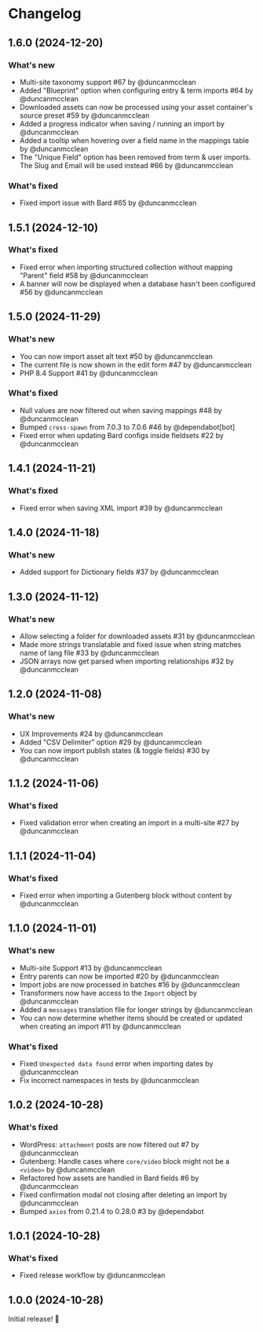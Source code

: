 # Changelog

## 1.6.0 (2024-12-20)

### What's new
- Multi-site taxonomy support #67 by @duncanmcclean
- Added "Blueprint" option when configuring entry & term imports #64 by @duncanmcclean
- Downloaded assets can now be processed using your asset container's source preset #59 by @duncanmcclean
- Added a progress indicator when saving / running an import by @duncanmcclean
- Added a tooltip when hovering over a field name in the mappings table by @duncanmcclean
- The "Unique Field" option has been removed from term & user imports. The Slug and Email will be used instead #66 by @duncanmcclean

### What's fixed
- Fixed import issue with Bard #65 by @duncanmcclean



## 1.5.1 (2024-12-10)

### What's fixed
* Fixed error when importing structured collection without mapping "Parent" field #58 by @duncanmcclean
* A banner will now be displayed when a database hasn't been configured #56 by @duncanmcclean



## 1.5.0 (2024-11-29)

### What's new
* You can now import asset alt text #50 by @duncanmcclean
* The current file is now shown in the edit form #47 by @duncanmcclean
* PHP 8.4 Support #41 by @duncanmcclean

### What's fixed
* Null values are now filtered out when saving mappings #48 by @duncanmcclean
* Bumped `cross-spawn` from 7.0.3 to 7.0.6 #46 by @dependabot[bot]
* Fixed error when updating Bard configs inside fieldsets #22 by @duncanmcclean



## 1.4.1 (2024-11-21)

### What's fixed
* Fixed error when saving XML import #39 by @duncanmcclean



## 1.4.0 (2024-11-18)

### What's new
* Added support for Dictionary fields #37 by @duncanmcclean



## 1.3.0 (2024-11-12)

### What's new
* Allow selecting a folder for downloaded assets #31 by @duncanmcclean
* Made more strings translatable and fixed issue when string matches name of lang file #33 by @duncanmcclean
* JSON arrays now get parsed when importing relationships #32 by @duncanmcclean



## 1.2.0 (2024-11-08)

### What's new
* UX Improvements #24 by @duncanmcclean
* Added "CSV Delimiter" option #29 by @duncanmcclean
* You can now import publish states (& toggle fields) #30 by @duncanmcclean



## 1.1.2 (2024-11-06)

### What's fixed
* Fixed validation error when creating an import in a multi-site #27 by @duncanmcclean



## 1.1.1 (2024-11-04)

### What's fixed
* Fixed error when importing a Gutenberg block without content by @duncanmcclean



## 1.1.0 (2024-11-01)

### What's new
* Multi-site Support #13 by @duncanmcclean
* Entry parents can now be imported #20 by @duncanmcclean
* Import jobs are now processed in batches #16 by @duncanmcclean
* Transformers now have access to the `Import` object by @duncanmcclean
* Added a `messages` translation file for longer strings by @duncanmcclean
* You can now determine whether items should be created or updated when creating an import #11 by @duncanmcclean

### What's fixed
* Fixed `Unexpected data found` error when importing dates by @duncanmcclean
* Fix incorrect namespaces in tests by @duncanmcclean



## 1.0.2 (2024-10-28)

### What's fixed
* WordPress: `attachment` posts are now filtered out #7 by @duncanmcclean
* Gutenberg: Handle cases where `core/video` block might not be a `<video>` by @duncanmcclean
* Refactored how assets are handled in Bard fields #6 by @duncanmcclean
* Fixed confirmation modal not closing after deleting an import by @duncanmcclean
* Bumped `axios` from 0.21.4 to 0.28.0 #3 by @dependabot



## 1.0.1 (2024-10-28)

### What's fixed
* Fixed release workflow by @duncanmcclean



## 1.0.0 (2024-10-28)

Initial release! 🚀
